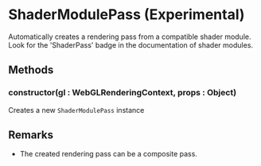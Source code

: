 # ShaderModulePass (Experimental)

Automatically creates a rendering pass from a compatible shader module. Look for the 'ShaderPass' badge in the documentation of shader modules.

## Methods

### constructor(gl : WebGLRenderingContext, props : Object)

Creates a new `ShaderModulePass` instance


## Remarks

* The created rendering pass can be a composite pass.
